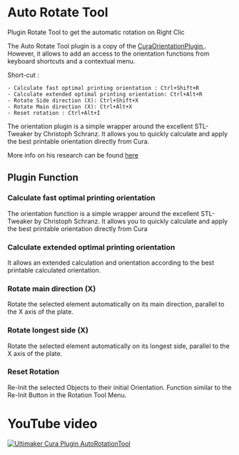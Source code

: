 # Auto Rotate Tool

Plugin Rotate Tool to get the automatic rotation on Right Clic 

The Auto Rotate Tool plugin is a copy of the [CuraOrientationPlugin ](https://github.com/5axes/CuraOrientationPlugin). However, it allows to add an access to the orientation functions from keyboard shortcuts and a contextual menu.

Short-cut :

	- Calculate fast optimal printing orientation : Ctrl+Shift+R
	- Calculate extended optimal printing orientation: Ctrl+Alt+R       
	- Rotate Side direction (X): Ctrl+Shift+X
	- Rotate Main direction (X): Ctrl+Alt+X
	- Reset rotation : Ctrl+Alt+I

The orientation plugin is a simple wrapper around the excellent STL-Tweaker by Christoph Schranz. It allows you to quickly calculate and apply the best printable orientation directly from Cura.

More info on his research can be found [here](https://www.researchgate.net/publication/311765131_Tweaker_-_Auto_Rotation_Module_for_FDM_3D_Printing)

## Plugin Function

### Calculate fast optimal printing orientation
The orientation function is a simple wrapper around the excellent STL-Tweaker by Christoph Schranz. It allows you to quickly calculate and apply the best printable orientation directly from Cura

### Calculate extended optimal printing orientation
It allows an extended calculation and orientation according to the best printable calculated orientation.

### Rotate main direction (X)
Rotate the selected element automatically on its main direction, parallel to the X axis of the plate.

### Rotate longest side (X)
Rotate the selected element automatically on its longest side, parallel to the X axis of the plate.

### Reset Rotation
Re-Init the selected Objects to their initial Orientation. Function similar to the Re-Init Button in the Rotation Tool Menu.


# YouTube video

[![Ultimaker Cura Plugin AutoRotationTool](http://img.youtube.com/vi/RFb83o0sQwY/0.jpg)](https://www.youtube.com/watch?v=RFb83o0sQwY)

